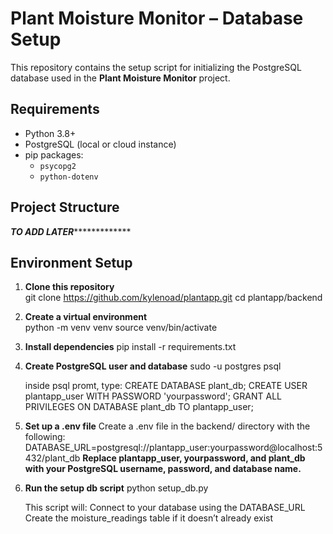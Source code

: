 # Plant Moisture Monitor – Database Setup

This repository contains the setup script for initializing the PostgreSQL database used in the **Plant Moisture Monitor** project.

## Requirements

- Python 3.8+
- PostgreSQL (local or cloud instance)
- pip packages:
  - `psycopg2`
  - `python-dotenv`

## Project Structure

***********************TO ADD LATER************************************


## Environment Setup

1. **Clone this repository**  
    git clone https://github.com/kylenoad/plantapp.git
    cd plantapp/backend

2. **Create a virtual environment**  
    python -m venv venv
    source venv/bin/activate

3. **Install dependencies** 
    pip install -r requirements.txt

3. **Create PostgreSQL user and database**
    sudo -u postgres psql

    inside psql promt, type:
        CREATE DATABASE plant_db;
        CREATE USER plantapp_user WITH PASSWORD 'yourpassword';
        GRANT ALL PRIVILEGES ON DATABASE plant_db TO plantapp_user;

4. **Set up a .env file** 
    Create a .env file in the backend/ directory with the following:
    DATABASE_URL=postgresql://plantapp_user:yourpassword@localhost:5432/plant_db
    **Replace plantapp_user, yourpassword, and plant_db with your PostgreSQL username, password, and database name.**

5. **Run the setup db script** 
    python setup_db.py

    This script will:
        Connect to your database using the DATABASE_URL
        Create the moisture_readings table if it doesn’t already exist
